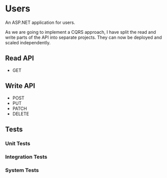 # Users

An ASP.NET application for users.

As we are going to implement a CQRS approach, I have split the read and write parts of the API into separate projects. They can now be deployed and scaled independently. 

## Read API

- GET

## Write API

- POST
- PUT
- PATCH
- DELETE

## Tests

### Unit Tests

### Integration Tests

### System Tests


